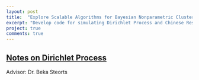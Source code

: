 ```yaml
---
layout: post
title:  "Explore Scalable Algorithms for Bayesian Nonparametric Clustering"
excerpt: "Develop code for simulating Dirichlet Process and Chinese Restaurant Process."
project: true
comments: true
---
```


## [Notes on Dirichlet Process](http://angieshen6.github.io/website/assets/docs/Shen_CV.pdf)

Advisor: Dr. Beka Steorts